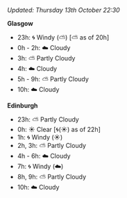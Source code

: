 *Updated: Thursday 13th October 22:30*

**Glasgow**

* 23h: :cyclone: Windy (:partly_sunny:) [:partly_sunny: as of 20h]
* 0h - 2h: :cloud: Cloudy
* 3h: :partly_sunny: Partly Cloudy
* 4h: :cloud: Cloudy
* 5h - 9h: :partly_sunny: Partly Cloudy
* 10h: :cloud: Cloudy

**Edinburgh**

* 23h: :partly_sunny: Partly Cloudy
* 0h: :sunny: Clear [:cyclone:(:sunny:) as of 22h]
* 1h: :cyclone: Windy (:sunny:)
* 2h, 3h: :partly_sunny: Partly Cloudy
* 4h - 6h: :cloud: Cloudy
* 7h: :cyclone: Windy (:cloud:)
* 8h, 9h: :partly_sunny: Partly Cloudy
* 10h: :cloud: Cloudy
